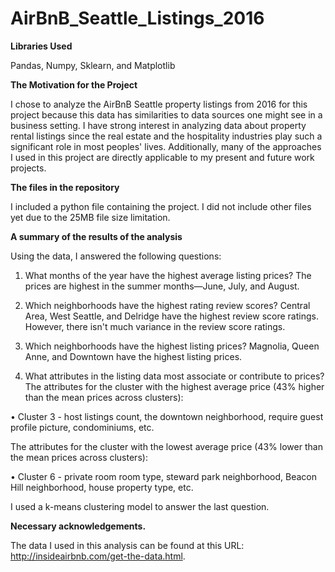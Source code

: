 # AirBnB_Seattle_Listings_2016


**Libraries Used**

Pandas, Numpy, Sklearn, and Matplotlib


**The Motivation for the Project**

I chose to analyze the AirBnB Seattle property listings from 2016 for this project because this data has similarities to data sources one might see in a business setting. I have strong interest in analyzing data about property rental listings since the real estate and the hospitality industries play such a significant role in most peoples' lives. Additionally, many of the approaches I used in this project are directly applicable to my present and future work projects.


**The files in the repository**

I included a python file containing the project. I did not include other files yet due to the 25MB file size limitation.


**A summary of the results of the analysis**

Using the data, I answered the following questions:

  1. What months of the year have the highest average listing prices?
      The prices are highest in the summer months—June, July, and August.

  2. Which neighborhoods have the highest rating review scores?
      Central Area, West Seattle, and Delridge have the highest review score ratings. However, there isn't much variance in the review    score ratings.

  3. Which neighborhoods have the highest listing prices?
      Magnolia, Queen Anne, and Downtown have the highest listing prices.

  4. What attributes in the listing data most associate or contribute to prices?
      The attributes for the cluster with the highest average price (43% higher than the mean prices across clusters):
      
      
  • Cluster 3 - host listings count, the downtown neighborhood, require guest profile picture, condominiums, etc.

  The attributes for the cluster with the lowest average price (43% lower than the mean prices across clusters):

  • Cluster 6 - private room room type, steward park neighborhood, Beacon Hill neighborhood, house property type, etc.
 

I used a k-means clustering model to answer the last question.

 
**Necessary acknowledgements.**

The data I used in this analysis can be found at this URL: http://insideairbnb.com/get-the-data.html.
